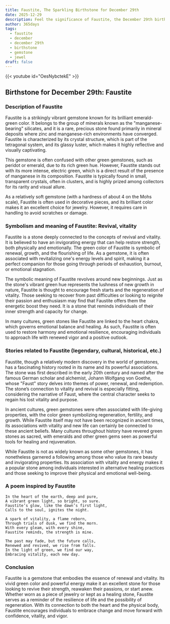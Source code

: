 ```yaml
---
title: Faustite, The Sparkling Birthstone for December 29th
date: 2025-12-29
description: Feel the significance of Faustite, the December 29th birthstone symbolizing Revival, vitality. Let its beauty and meaning brighten your day.
author: 365days
tags:
  - faustite
  - december
  - december 29th
  - birthstone
  - gemstone
  - jewel
draft: false
---
```


{{< youtube id="OesNybctekE" >}}

## Birthstone for December 29th: Faustite

### Description of Faustite

Faustite is a strikingly vibrant gemstone known for its brilliant emerald-green color. It belongs to the group of minerals known as the "manganese-bearing" silicates, and it is a rare, precious stone found primarily in mineral deposits where zinc and manganese-rich environments have converged. Faustite is characterized by its crystal structure, which is part of the tetragonal system, and its glassy luster, which makes it highly reflective and visually captivating.

This gemstone is often confused with other green gemstones, such as peridot or emerald, due to its rich green hue. However, Faustite stands out with its more intense, electric green, which is a direct result of the presence of manganese in its composition. Faustite is typically found in small, transparent crystals, often in clusters, and is highly prized among collectors for its rarity and visual allure.

As a relatively soft gemstone (with a hardness of about 4 on the Mohs scale), Faustite is often used in decorative pieces, and its brilliant color makes it an excellent choice for jewelry. However, it requires care in handling to avoid scratches or damage.

### Symbolism and meaning of Faustite: Revival, vitality

Faustite is a stone deeply connected to the concepts of revival and vitality. It is believed to have an invigorating energy that can help restore strength, both physically and emotionally. The green color of Faustite is symbolic of renewal, growth, and the flourishing of life. As a gemstone, it is often associated with revitalizing one's energy levels and spirit, making it a perfect companion for those going through periods of exhaustion, burnout, or emotional stagnation.

The symbolic meaning of Faustite revolves around new beginnings. Just as the stone's vibrant green hue represents the lushness of new growth in nature, Faustite is thought to encourage fresh starts and the regeneration of vitality. Those seeking to recover from past difficulties or looking to reignite their passion and enthusiasm may find that Faustite offers them the energetic boost they need. It is a stone that reminds individuals of their inner strength and capacity for change.

In many cultures, green stones like Faustite are linked to the heart chakra, which governs emotional balance and healing. As such, Faustite is often used to restore harmony and emotional resilience, encouraging individuals to approach life with renewed vigor and a positive outlook.

### Stories related to Faustite (legendary, cultural, historical, etc.)

Faustite, though a relatively modern discovery in the world of gemstones, has a fascinating history rooted in its name and its powerful associations. The stone was first described in the early 20th century and named after the famous German scholar and alchemist, Johann Wolfgang von Goethe, whose "Faust" story delves into themes of power, renewal, and redemption. The stone’s connection to vitality and revival is especially fitting, considering the narrative of Faust, where the central character seeks to regain his lost vitality and purpose.

In ancient cultures, green gemstones were often associated with life-giving properties, with the color green symbolizing regeneration, fertility, and growth. While Faustite itself may not have been recognized in ancient times, its associations with vitality and new life can certainly be connected to these ancient beliefs. Many cultures throughout history have revered green stones as sacred, with emeralds and other green gems seen as powerful tools for healing and rejuvenation.

While Faustite is not as widely known as some other gemstones, it has nonetheless garnered a following among those who value its rare beauty and invigorating properties. Its association with vitality and energy makes it a popular stone among individuals interested in alternative healing practices and those seeking to improve their physical and emotional well-being.

### A poem inspired by Faustite

```
In the heart of the earth, deep and pure,  
A vibrant green light, so bright, so sure.  
Faustite’s glow, like the dawn’s first light,  
Calls to the soul, ignites the night.

A spark of vitality, a flame reborn,  
Through trials of dusk, we find the morn.  
With every gleam, with every shine,  
Faustite reminds, the strength is mine.

The past may fade, but the future calls,  
Renewed and revived, we rise from falls.  
In the light of green, we find our way,  
Embracing vitality, each new day.
```

### Conclusion

Faustite is a gemstone that embodies the essence of renewal and vitality. Its vivid green color and powerful energy make it an excellent stone for those looking to revive their strength, reawaken their passions, or start anew. Whether worn as a piece of jewelry or kept as a healing stone, Faustite serves as a reminder of the resilience of life and the possibility of regeneration. With its connection to both the heart and the physical body, Faustite encourages individuals to embrace change and move forward with confidence, vitality, and vigor.